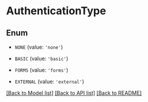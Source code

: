 # AuthenticationType


## Enum

* `NONE` (value: `'none'`)

* `BASIC` (value: `'basic'`)

* `FORMS` (value: `'forms'`)

* `EXTERNAL` (value: `'external'`)

[[Back to Model list]](../README.md#documentation-for-models) [[Back to API list]](../README.md#documentation-for-api-endpoints) [[Back to README]](../README.md)


